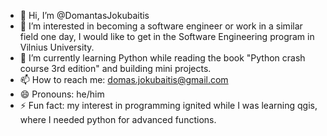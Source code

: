 - 👋 Hi, I’m @DomantasJokubaitis
- 👀 I’m interested in becoming a software engineer or work in a similar field one day, I would like to get in the Software Engineering program in Vilnius University.
- 🌱 I’m currently learning Python while reading the book "Python crash course 3rd edition" and building mini projects.
- 📫 How to reach me: domas.jokubaitis@gmail.com
- 😄 Pronouns: he/him
- ⚡ Fun fact: my interest in programming ignited while I was learning qgis, where I needed python for advanced functions. 

<!---
DomantasJokubaitis/DomantasJokubaitis is a ✨ special ✨ repository because its `README.md` (this file) appears on your GitHub profile.
You can click the Preview link to take a look at your changes.
--->
